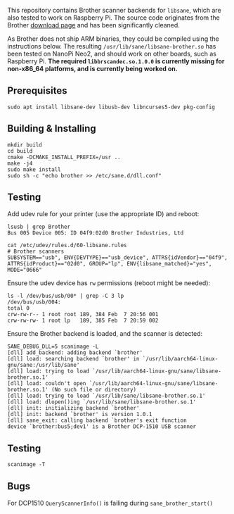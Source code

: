 This repository contains Brother scanner backends for `libsane`, which are also tested to work on Raspberry Pi. The source code originates from the Brother [download page](http://www.brother.com/cgi-bin/agreement/agreement.cgi?dlfile=http://www.brother.com/pub/bsc/linux/dlf/brscan3-src-0.2.11-5.tar.gz&lang=English_source) and has been significantly cleaned.

As Brother does not ship ARM binaries, they could be compiled using the instructions below. The resulting `/usr/lib/sane/libsane-brother.so` has been tested on NanoPi Neo2, and should work on other boards, such as Raspberry Pi. **The required `libbrscandec.so.1.0.0` is currently missing for non-x86_64 platforms, and is currently being worked on.**

## Prerequisites

```
sudo apt install libsane-dev libusb-dev libncurses5-dev pkg-config
```

## Building & Installing

```
mkdir build
cd build
cmake -DCMAKE_INSTALL_PREFIX=/usr ..
make -j4
sudo make install
sudo sh -c "echo brother >> /etc/sane.d/dll.conf"
```

## Testing

Add udev rule for your printer (use the appropriate ID) and reboot:

```
lsusb | grep Brother
Bus 005 Device 005: ID 04f9:02d0 Brother Industries, Ltd
```

```
cat /etc/udev/rules.d/60-libsane.rules
# Brother scanners
SUBSYSTEM=="usb", ENV{DEVTYPE}=="usb_device", ATTRS{idVendor}=="04f9", ATTRS{idProduct}=="02d0", GROUP="lp", ENV{libsane_matched}="yes", MODE="0666"
```

Ensure the udev device has `rw` permissions (reboot might be needed):

```
ls -l /dev/bus/usb/00* | grep -C 3 lp
/dev/bus/usb/004:
total 0
crw-rw-r-- 1 root root 189, 384 Feb  7 20:56 001
crw-rw-rw- 1 root lp   189, 385 Feb  7 20:59 002
```

Ensure the Brother backend is loaded, and the scanner is detected:

```
SANE_DEBUG_DLL=5 scanimage -L
[dll] add_backend: adding backend `brother'
[dll] load: searching backend `brother' in `/usr/lib/aarch64-linux-gnu/sane:/usr/lib/sane'
[dll] load: trying to load `/usr/lib/aarch64-linux-gnu/sane/libsane-brother.so.1'
[dll] load: couldn't open `/usr/lib/aarch64-linux-gnu/sane/libsane-brother.so.1' (No such file or directory)
[dll] load: trying to load `/usr/lib/sane/libsane-brother.so.1'
[dll] load: dlopen()ing `/usr/lib/sane/libsane-brother.so.1'
[dll] init: initializing backend `brother'
[dll] init: backend `brother' is version 1.0.1
[dll] sane_exit: calling backend `brother's exit function
device `brother:bus5;dev1' is a Brother DCP-1510 USB scanner
```

## Testing

```
scanimage -T
```

## Bugs

For DCP1510 `QueryScannerInfo()` is failing during `sane_brother_start()`

